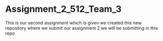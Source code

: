 # Assignment_2_512_Team_3
This is our second assignment which is given 
we created this new repository where we submit our assignment 2
we will be submitting in this repo
